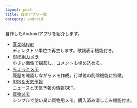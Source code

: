 ```yaml
---
layout: post
title: 自作アプリ一覧
category: android
---
```

自作したAndroidアプリを紹介します。

- [音楽player](https://github.com/kanamachi-boy/mp3player)  
	ディレクトリ単位で再生します。歌詞表示機能付き。
- [SNS用カメラ](https://github.com/kanamachi-boy/MySimpleCamera)  
	小さい画像で撮影し、コメントも埋め込める。
- [ちょっとメモ](https://github.com/kanamachi-boy/NoteBook01)  
	履歴を確認しながらメモ作成。行単位の削除機能に特徴。
- [RSS＆天気予報](https://github.com/kanamachi-boy/rssreaderL)  
	ニュースと天気予報の情報GET。
- [買物メモ](https://github.com/kanamachi-boy/shopmemo2)  
	シンプルで使い易い買物用メモ。購入済み消しこみ機能付き。